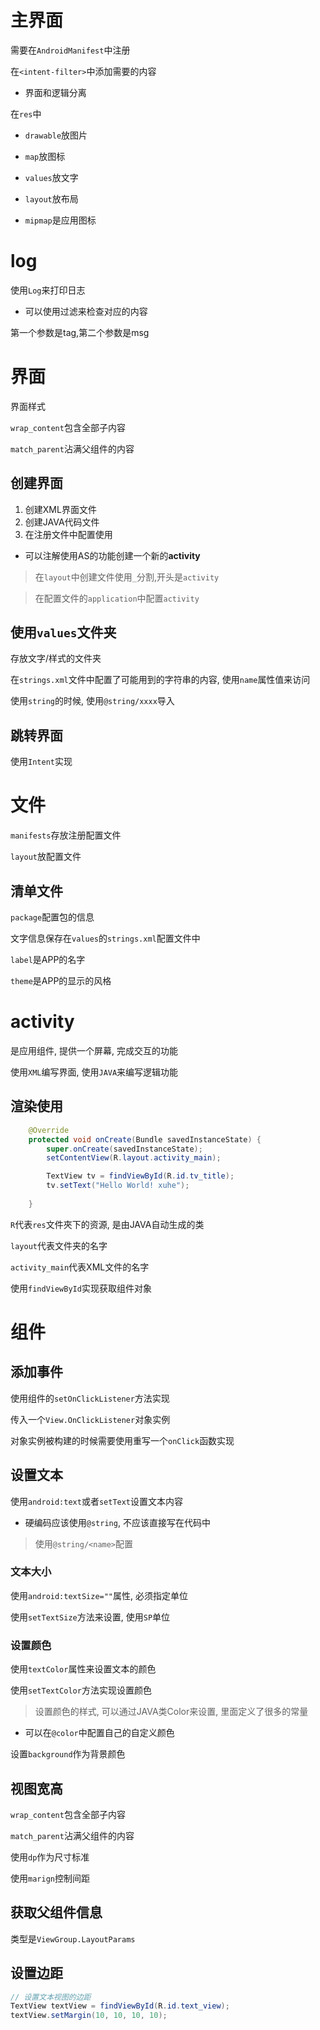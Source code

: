 # 主界面

需要在`AndroidManifest`中注册

在`<intent-filter>`中添加需要的内容



* 界面和逻辑分离



在`res`中

* `drawable`放图片
* `map`放图标
* `values`放文字
* `layout`放布局

* `mipmap`是应用图标



# log

使用`Log`来打印日志

* 可以使用过滤来检查对应的内容

第一个参数是tag,第二个参数是msg



# 界面

界面样式

`wrap_content`包含全部子内容

`match_parent`沾满父组件的内容



## 创建界面

1. 创建XML界面文件
2. 创建JAVA代码文件
3. 在注册文件中配置使用

* 可以注解使用AS的功能创建一个新的**activity**



> 在`layout`中创建文件使用`_`分割,开头是`activity`



> 在配置文件的`application`中配置`activity`



## 使用`values`文件夹

存放文字/样式的文件夹

在`strings.xml`文件中配置了可能用到的字符串的内容, 使用`name`属性值来访问



使用`string`的时候, 使用`@string/xxxx`导入



## 跳转界面

使用`Intent`实现



# 文件

`manifests`存放注册配置文件

`layout`放配置文件



## 清单文件

`package`配置包的信息

文字信息保存在`values`的`strings.xml`配置文件中

`label`是APP的名字

`theme`是APP的显示的风格



# activity

是应用组件, 提供一个屏幕, 完成交互的功能



使用`XML`编写界面, 使用`JAVA`来编写逻辑功能



## 渲染使用

```java
    @Override
    protected void onCreate(Bundle savedInstanceState) {
        super.onCreate(savedInstanceState);
        setContentView(R.layout.activity_main);

        TextView tv = findViewById(R.id.tv_title);
        tv.setText("Hello World! xuhe");
        
    }
```

`R`代表`res`文件夾下的资源, 是由JAVA自动生成的类

`layout`代表文件夹的名字

`activity_main`代表XML文件的名字

使用`findViewById`实现获取组件对象



# 组件



## 添加事件

使用组件的`setOnClickListener`方法实现

传入一个`View.OnClickListener`对象实例

对象实例被构建的时候需要使用重写一个`onClick`函数实现



## 设置文本

使用`android:text`或者`setText`设置文本内容



* 硬编码应该使用`@string`, 不应该直接写在代码中

> 使用`@string/<name>`配置



### 文本大小

使用`android:textSize=""`属性, 必须指定单位

使用`setTextSize`方法来设置, 使用`SP`单位



### 设置颜色

使用`textColor`属性来设置文本的颜色

使用`setTextColor`方法实现设置颜色

> 设置颜色的样式, 可以通过JAVA类Color来设置, 里面定义了很多的常量



* 可以在`@color`中配置自己的自定义颜色



设置`background`作为背景颜色



## 视图宽高

`wrap_content`包含全部子内容

`match_parent`沾满父组件的内容

使用`dp`作为尺寸标准



使用`marign`控制间距



## 获取父组件信息

类型是`ViewGroup.LayoutParams`



## 设置边距

```java
// 设置文本视图的边距
TextView textView = findViewById(R.id.text_view);
textView.setMargin(10, 10, 10, 10);

```

